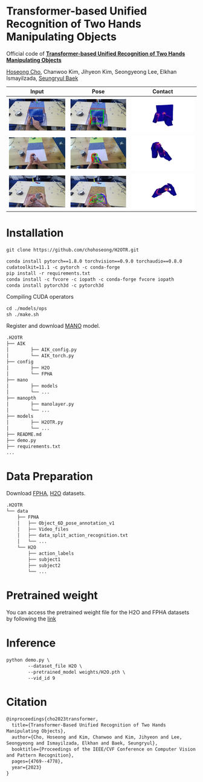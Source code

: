 # Transformer-based Unified Recognition of Two Hands Manipulating Objects 

Official code of **[Transformer-based Unified Recognition of Two Hands Manipulating Objects](https://openaccess.thecvf.com/content/CVPR2023/papers/Cho_Transformer-Based_Unified_Recognition_of_Two_Hands_Manipulating_Objects_CVPR_2023_paper.pdf)**

[Hoseong Cho](https://sites.google.com/view/hoseong), Chanwoo Kim,  Jihyeon Kim, Seongyeong Lee, Elkhan Ismayilzada, [Seungryul Baek](https://sites.google.com/site/bsrvision00/)

|Input|Pose|Contact|
|:---:|:---:|:---:|
|<img src="assets/demo1_1.png"/>|<img src="assets/demo1_2.png"/>|<img src="assets/demo1_3.png"/>|
|<img src="assets/demo2_1.png"/>|<img src="assets/demo2_2.png"/>|<img src="assets/demo2_3.png"/>|
|<img src="assets/demo3_1.png"/>|<img src="assets/demo3_2.png"/>|<img src="assets/demo3_3.png"/>|

# Installation
```
git clone https://github.com/chohoseong/H2OTR.git
```
```
conda install pytorch==1.8.0 torchvision==0.9.0 torchaudio==0.8.0 cudatoolkit=11.1 -c pytorch -c conda-forge
pip install -r requirements.txt
conda install -c fvcore -c iopath -c conda-forge fvcore iopath
conda install pytorch3d -c pytorch3d
```
Compiling CUDA operators
```
cd ./models/ops
sh ./make.sh
```
Register and download [MANO](https://mano.is.tue.mpg.de/index.html) model.
```
.H2OTR
├── AIK
│        ├── AIK_config.py
│        └── AIK_torch.py
├── config
│        ├── H2O 
│        └── FPHA
├── mano
│        ├── models
│        └── ...
├── manopth
│        ├── manolayer.py
│        └── ...
├── models
│        ├── H2OTR.py
│        └── ...
├── README.md
├── demo.py
├── requirements.txt
...
```


# Data Preparation
Download [FPHA](https://guiggh.github.io/publications/first-person-hands/), [H2O](https://taeinkwon.com/projects/h2o/) datasets.
```
.H2OTR
└── data
    ├── FPHA
    │   ├── Object_6D_pose_annotation_v1
    │   ├── Video_files
    │   ├── data_split_action_recognition.txt
    │   └── ...
    └── H2O
        ├── action_labels
        ├── subject1
        ├── subject2
        └── ...
```
# Pretrained weight
You can access the pretrained weight file for the H2O and FPHA datasets by following the [link](https://drive.google.com/drive/folders/1JLXDqAP-RfqQQ0oOAYGbMVXTq3NG3wEN?usp=sharing)
 

# Inference
```
python demo.py \
        --dataset_file H2O \
        --pretrained_model weights/H2O.pth \
        --vid_id 9
```
# Citation
```
@inproceedings{cho2023transformer,
  title={Transformer-Based Unified Recognition of Two Hands Manipulating Objects},
  author={Cho, Hoseong and Kim, Chanwoo and Kim, Jihyeon and Lee, Seongyeong and Ismayilzada, Elkhan and Baek, Seungryul},
  booktitle={Proceedings of the IEEE/CVF Conference on Computer Vision and Pattern Recognition},
  pages={4769--4778},
  year={2023}
}
```
